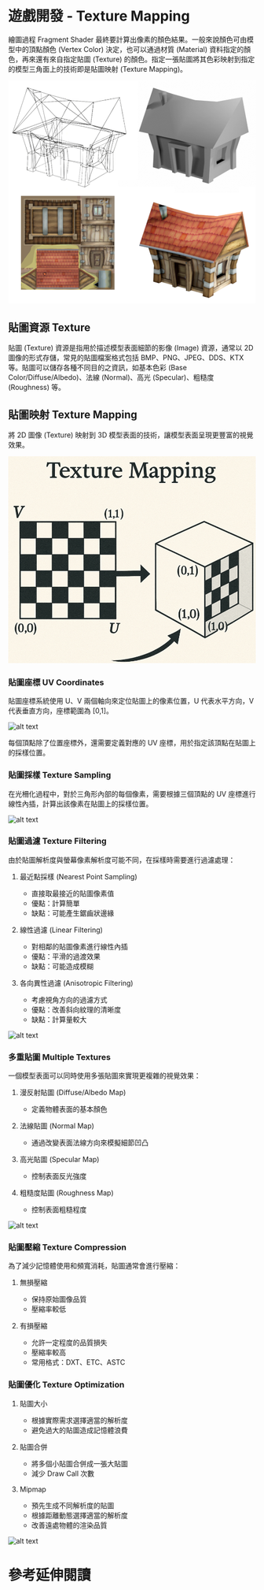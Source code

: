 # 遊戲開發 - Texture Mapping

繪圖過程 Fragment Shader 最終要計算出像素的顏色結果。一般來說顏色可由模型中的頂點顏色 (Vertex Color) 決定，也可以通過材質 (Material) 資料指定的顏色，再來還有來自指定貼圖 (Texture) 的顏色。指定一張貼圖將其色彩映射到指定的模型三角面上的技術即是貼圖映射 (Texture Mapping)。

![alt text](images/mesh_texturemapping.png)

## 貼圖資源 Texture

貼圖 (Texture) 資源是指用於描述模型表面細節的影像 (Image) 資源，通常以 2D 圖像的形式存儲，常見的貼圖檔案格式包括 BMP、PNG、JPEG、DDS、KTX 等。貼圖可以儲存各種不同目的之資訊，如基本色彩 (Base Color/Diffuse/Albedo)、法線 (Normal)、高光 (Specular)、粗糙度 (Roughness) 等。

## 貼圖映射 Texture Mapping

將 2D 圖像 (Texture) 映射到 3D 模型表面的技術，讓模型表面呈現更豐富的視覺效果。

![texturemapping](images/texturemapping_uv.png)

### 貼圖座標 UV Coordinates

貼圖座標系統使用 U、V 兩個軸向來定位貼圖上的像素位置，U 代表水平方向，V 代表垂直方向，座標範圍為 [0,1]。

![alt text](images/uv_coordinates.png)

每個頂點除了位置座標外，還需要定義對應的 UV 座標，用於指定該頂點在貼圖上的採樣位置。

### 貼圖採樣 Texture Sampling

在光柵化過程中，對於三角形內部的每個像素，需要根據三個頂點的 UV 座標進行線性內插，計算出該像素在貼圖上的採樣位置。

![alt text](images/texture_sampling.png)

### 貼圖過濾 Texture Filtering

由於貼圖解析度與螢幕像素解析度可能不同，在採樣時需要進行過濾處理：

1. 最近點採樣 (Nearest Point Sampling)
   - 直接取最接近的貼圖像素值
   - 優點：計算簡單
   - 缺點：可能產生鋸齒狀邊緣

2. 線性過濾 (Linear Filtering)
   - 對相鄰的貼圖像素進行線性內插
   - 優點：平滑的過渡效果
   - 缺點：可能造成模糊

3. 各向異性過濾 (Anisotropic Filtering)
   - 考慮視角方向的過濾方式
   - 優點：改善斜向紋理的清晰度
   - 缺點：計算量較大

![alt text](images/texture_filtering.png)

### 多重貼圖 Multiple Textures

一個模型表面可以同時使用多張貼圖來實現更複雜的視覺效果：

1. 漫反射貼圖 (Diffuse/Albedo Map)
   - 定義物體表面的基本顏色

2. 法線貼圖 (Normal Map)
   - 通過改變表面法線方向來模擬細節凹凸

3. 高光貼圖 (Specular Map)
   - 控制表面反光強度

4. 粗糙度貼圖 (Roughness Map)
   - 控制表面粗糙程度

![alt text](images/multiple_textures.png)

### 貼圖壓縮 Texture Compression

為了減少記憶體使用和頻寬消耗，貼圖通常會進行壓縮：

1. 無損壓縮
   - 保持原始圖像品質
   - 壓縮率較低

2. 有損壓縮
   - 允許一定程度的品質損失
   - 壓縮率較高
   - 常用格式：DXT、ETC、ASTC

### 貼圖優化 Texture Optimization

1. 貼圖大小
   - 根據實際需求選擇適當的解析度
   - 避免過大的貼圖造成記憶體浪費

2. 貼圖合併
   - 將多個小貼圖合併成一張大貼圖
   - 減少 Draw Call 次數

3. Mipmap
   - 預先生成不同解析度的貼圖
   - 根據距離動態選擇適當的解析度
   - 改善遠處物體的渲染品質

![alt text](images/mipmap.png)

# 參考延伸閱讀


